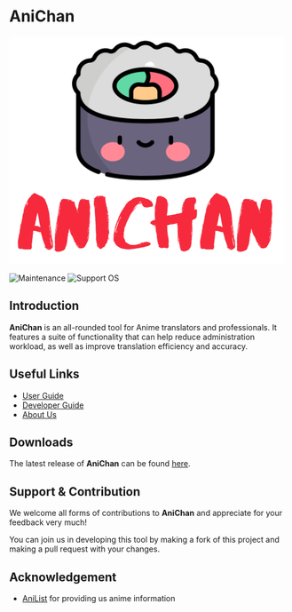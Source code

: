 
# AniChan

![AniChan Logo](docs/images/AniChan-Logo.png)

![Maintenance](https://img.shields.io/badge/Maintained%3F-yes-green.svg) ![Support OS](https://img.shields.io/badge/platform-windows%20%7C%20macos%20%7C%20linux-blue)

## Introduction

**AniChan** is an all-rounded tool for Anime translators and professionals. It features a suite of functionality that can help reduce administration workload, as well as improve translation efficiency and accuracy.

## Useful Links

*   [User Guide](https://ay2021s1-cs2113t-f12-2.github.io/tp/UserGuide.html)
*   [Developer Guide](https://ay2021s1-cs2113t-f12-2.github.io/tp/DeveloperGuide.html)
*   [About Us](https://ay2021s1-cs2113t-f12-2.github.io/tp/AboutUs.html)

## Downloads

The latest release of **AniChan** can be found [here](https://github.com/AY2021S1-CS2113T-F12-2/tp/releases).

## Support & Contribution

We welcome all forms of contributions to **AniChan** and appreciate for your feedback very much! 

You can join us in developing this tool by making a fork of this project and making a pull request with your changes. 

## Acknowledgement

*   [AniList](https://anilist.co/) for providing us anime information
